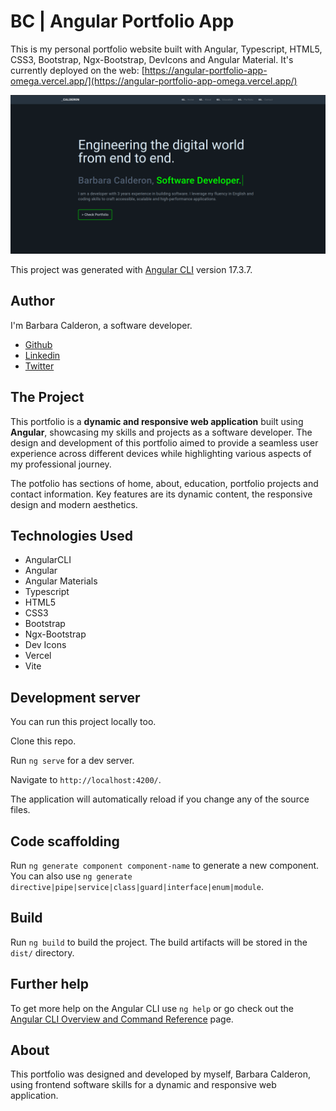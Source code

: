 # BC | Angular Portfolio App

This is my personal portfolio website built with Angular, Typescript, HTML5, CSS3, Bootstrap, Ngx-Bootstrap, DevIcons and Angular Material. It's currently deployed on the web: [https://angular-portfolio-app-omega.vercel.app/](https://angular-portfolio-app-omega.vercel.app/)

![Barbara Calderon's Angular Portfolio App](portfolio.png)

This project was generated with [Angular CLI](https://github.com/angular/angular-cli) version 17.3.7.

## Author

I'm Barbara Calderon, a software developer.

- [Github](https://www.github.com/barbaracalderon)
- [Linkedin](https://www.linkedin.com/in/barbaracalderondev)
- [Twitter](https://www.x.com/bederoni)

## The Project

This portfolio is a **dynamic and responsive web application** built using **Angular**, showcasing my skills and projects as a software developer. The design and development of this portfolio aimed to provide a seamless user experience across different devices while highlighting various aspects of my professional journey. 

The potfolio has sections of home, about, education, portfolio projects and contact information. Key features are its dynamic content, the responsive design and modern aesthetics.

## Technologies Used

- AngularCLI
- Angular
- Angular Materials
- Typescript
- HTML5
- CSS3
- Bootstrap
- Ngx-Bootstrap
- Dev Icons
- Vercel
- Vite

## Development server

You can run this project locally too.

Clone this repo.

Run `ng serve` for a dev server. 

Navigate to `http://localhost:4200/`. 

The application will automatically reload if you change any of the source files.

## Code scaffolding

Run `ng generate component component-name` to generate a new component. You can also use `ng generate directive|pipe|service|class|guard|interface|enum|module`.

## Build

Run `ng build` to build the project. The build artifacts will be stored in the `dist/` directory.

## Further help

To get more help on the Angular CLI use `ng help` or go check out the [Angular CLI Overview and Command Reference](https://angular.io/cli) page.

## About

This portfolio was designed and developed by myself, Barbara Calderon, using frontend software skills for a dynamic and responsive web application.